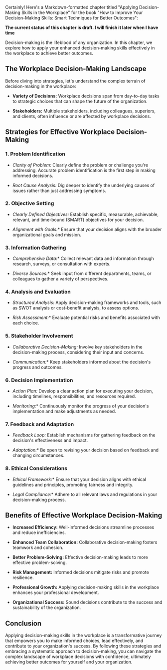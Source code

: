 Certainly! Here's a Markdown-formatted chapter titled "Applying Decision-Making Skills in the Workplace" for the book "How to Improve Your Decision-Making Skills: Smart Techniques for Better Outcomes":

**The current status of this chapter is draft. I will finish it later when I have time**

Decision-making is the lifeblood of any organization. In this chapter, we explore how to apply your enhanced decision-making skills effectively in the workplace to achieve better outcomes.

The Workplace Decision-Making Landscape
---------------------------------------

Before diving into strategies, let's understand the complex terrain of decision-making in the workplace:

* **Variety of Decisions:** Workplace decisions span from day-to-day tasks to strategic choices that can shape the future of the organization.

* **Stakeholders:** Multiple stakeholders, including colleagues, superiors, and clients, often influence or are affected by workplace decisions.

Strategies for Effective Workplace Decision-Making
--------------------------------------------------

### 1. **Problem Identification**

* *Clarity of Problem:* Clearly define the problem or challenge you're addressing. Accurate problem identification is the first step in making informed decisions.

* *Root Cause Analysis:* Dig deeper to identify the underlying causes of issues rather than just addressing symptoms.

### 2. **Objective Setting**

* *Clearly Defined Objectives:* Establish specific, measurable, achievable, relevant, and time-bound (SMART) objectives for your decision.

* *Alignment with Goals:*\* Ensure that your decision aligns with the broader organizational goals and mission.

### 3. **Information Gathering**

* *Comprehensive Data:*\* Collect relevant data and information through research, surveys, or consultation with experts.

* *Diverse Sources:*\* Seek input from different departments, teams, or colleagues to gather a variety of perspectives.

### 4. **Analysis and Evaluation**

* *Structured Analysis:* Apply decision-making frameworks and tools, such as SWOT analysis or cost-benefit analysis, to assess options.

* *Risk Assessment:*\* Evaluate potential risks and benefits associated with each choice.

### 5. **Stakeholder Involvement**

* *Collaborative Decision-Making:* Involve key stakeholders in the decision-making process, considering their input and concerns.

* *Communication:*\* Keep stakeholders informed about the decision's progress and outcomes.

### 6. **Decision Implementation**

* *Action Plan:* Develop a clear action plan for executing your decision, including timelines, responsibilities, and resources required.

* *Monitoring:*\* Continuously monitor the progress of your decision's implementation and make adjustments as needed.

### 7. **Feedback and Adaptation**

* *Feedback Loop:* Establish mechanisms for gathering feedback on the decision's effectiveness and impact.

* *Adaptation:*\* Be open to revising your decision based on feedback and changing circumstances.

### 8. **Ethical Considerations**

* *Ethical Framework:*\* Ensure that your decision aligns with ethical guidelines and principles, promoting fairness and integrity.

* *Legal Compliance:*\* Adhere to all relevant laws and regulations in your decision-making process.

Benefits of Effective Workplace Decision-Making
-----------------------------------------------

* **Increased Efficiency:** Well-informed decisions streamline processes and reduce inefficiencies.

* **Enhanced Team Collaboration:** Collaborative decision-making fosters teamwork and cohesion.

* **Better Problem-Solving:** Effective decision-making leads to more effective problem-solving.

* **Risk Management:** Informed decisions mitigate risks and promote resilience.

* **Professional Growth:** Applying decision-making skills in the workplace enhances your professional development.

* **Organizational Success:** Sound decisions contribute to the success and sustainability of the organization.

Conclusion
----------

Applying decision-making skills in the workplace is a transformative journey that empowers you to make informed choices, lead effectively, and contribute to your organization's success. By following these strategies and embracing a systematic approach to decision-making, you can navigate the complex landscape of workplace decisions with confidence, ultimately achieving better outcomes for yourself and your organization.
